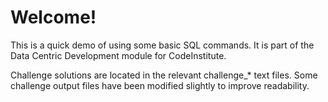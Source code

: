 # Welcome! 

This is a quick demo of using some basic SQL commands. It is part of the Data Centric Development module for CodeInstitute.

Challenge solutions are located in the relevant challenge_* text files. Some challenge output files have been modified slightly to improve readability.